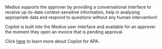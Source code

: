 Medius supports the approver by providing a conversational interface to receive up-to-date context-sensitive information, help in analysing appropriate data and respond to questions without any human intervention! 

Copilot is built into the Medius user interface and available for an approver the moment they open an invoice that is pending approval.

Click [here](https://success.medius.com/documentation/user_guide/medius_copilot/) to learn more about Copilot for APA.
